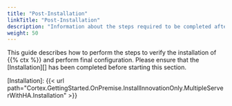 ```yaml
---
title: "Post-Installation"
linkTitle: "Post-Installation"
description: "Information about the steps required to be completed after the installation has finished."
weight: 50
---
```


This guide describes how to perform the steps to verify the installation of {{% ctx %}} and perform final configuration. Please ensure that the [Installation][] has been completed before starting this section.

[Installation]: {{< url path="Cortex.GettingStarted.OnPremise.InstallInnovationOnly.MultipleServerWithHA.Installation" >}}
